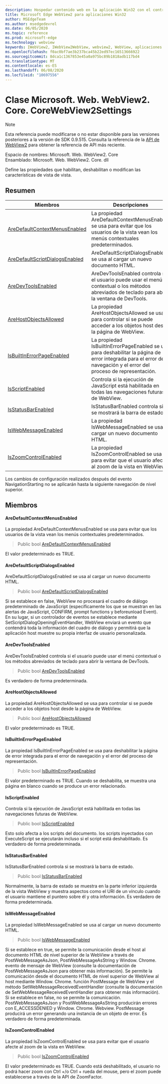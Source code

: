 ```yaml
---
description: Hospedar contenido web en la aplicación Win32 con el control Microsoft Edge WebView2
title: Microsoft Edge WebView2 para aplicaciones Win32
author: MSEdgeTeam
ms.author: msedgedevrel
ms.date: 06/05/2020
ms.topic: reference
ms.prod: microsoft-edge
ms.technology: webview
keywords: IWebView2, IWebView2WebView, webview2, WebView, aplicaciones Win32, Win32, Edge, ICoreWebView2, ICoreWebView2Controller, control de explorador, HTML Edge
ms.openlocfilehash: f0ac0bf7ae3b237bca45b22ed97ec16513666922
ms.sourcegitcommit: 8dca1c1367853e45a0a975bc89b1818adb117bd4
ms.translationtype: MT
ms.contentlocale: es-ES
ms.lasthandoff: 06/08/2020
ms.locfileid: "10697556"
---
```

# Clase Microsoft. Web. WebView2. Core. CoreWebView2Settings 

> [!NOTE]
> Esta referencia puede modificarse o no estar disponible para las versiones posteriores a la versión de SDK 0.9.515. Consulta la referencia de la [API de WebView2](../../../webview2-api-reference.md) para obtener la referencia de API más reciente.

Espacio de nombres: Microsoft. Web. WebView2. Core \
Ensamblado: Microsoft. Web. WebView2. Core. dll

Define las propiedades que habilitan, deshabilitan o modifican las características de vista de vista.

## Resumen

 Miembros                        | Descripciones
--------------------------------|---------------------------------------------
[AreDefaultContextMenusEnabled](#aredefaultcontextmenusenabled) | La propiedad AreDefaultContextMenusEnabled se usa para evitar que los usuarios de la vista vean los menús contextuales predeterminados.
[AreDefaultScriptDialogsEnabled](#aredefaultscriptdialogsenabled) | AreDefaultScriptDialogsEnabled se usa al cargar un nuevo documento HTML.
[AreDevToolsEnabled](#aredevtoolsenabled) | AreDevToolsEnabled controla si el usuario puede usar el menú contextual o los métodos abreviados de teclado para abrir la ventana de DevTools.
[AreHostObjectsAllowed](#arehostobjectsallowed) | La propiedad AreHostObjectsAllowed se usa para controlar si se puede acceder a los objetos host desde la página de WebView.
[IsBuiltInErrorPageEnabled](#isbuiltinerrorpageenabled) | La propiedad IsBuiltInErrorPageEnabled se usa para deshabilitar la página de error integrada para el error de navegación y el error del proceso de representación.
[IsScriptEnabled](#isscriptenabled) | Controla si la ejecución de JavaScript está habilitada en todas las navegaciones futuras de WebView.
[IsStatusBarEnabled](#isstatusbarenabled) | IsStatusBarEnabled controla si se mostrará la barra de estado.
[IsWebMessageEnabled](#iswebmessageenabled) | La propiedad IsWebMessageEnabled se usa al cargar un nuevo documento HTML.
[IsZoomControlEnabled](#iszoomcontrolenabled) | La propiedad IsZoomControlEnabled se usa para evitar que el usuario afecte al zoom de la vista en WebView.

Los cambios de configuración realizados después del evento NavigationStarting no se aplicarán hasta la siguiente navegación de nivel superior.

## Miembros

#### AreDefaultContextMenusEnabled 

La propiedad AreDefaultContextMenusEnabled se usa para evitar que los usuarios de la vista vean los menús contextuales predeterminados.

> Public bool [AreDefaultContextMenusEnabled](#aredefaultcontextmenusenabled)

El valor predeterminado es TRUE.

#### AreDefaultScriptDialogsEnabled 

AreDefaultScriptDialogsEnabled se usa al cargar un nuevo documento HTML.

> Public bool [AreDefaultScriptDialogsEnabled](#aredefaultscriptdialogsenabled)

Si se establece en false, WebView no procesará el cuadro de diálogo predeterminado de JavaScript (específicamente los que se muestran en las alertas de JavaScript, CONFIRM, prompt functions y beforeunload Event). En su lugar, si un controlador de eventos se establece mediante SetScriptDialogOpeningEventHandler, WebView enviará un evento que contendrá toda la información del cuadro de diálogo y permitirá que la aplicación host muestre su propia interfaz de usuario personalizada.

#### AreDevToolsEnabled 

AreDevToolsEnabled controla si el usuario puede usar el menú contextual o los métodos abreviados de teclado para abrir la ventana de DevTools.

> Public bool [AreDevToolsEnabled](#aredevtoolsenabled)

Es verdadero de forma predeterminada.

#### AreHostObjectsAllowed 

La propiedad AreHostObjectsAllowed se usa para controlar si se puede acceder a los objetos host desde la página de WebView.

> Public bool [AreHostObjectsAllowed](#arehostobjectsallowed)

El valor predeterminado es TRUE.

#### IsBuiltInErrorPageEnabled 

La propiedad IsBuiltInErrorPageEnabled se usa para deshabilitar la página de error integrada para el error de navegación y el error del proceso de representación.

> Public bool [IsBuiltInErrorPageEnabled](#isbuiltinerrorpageenabled)

El valor predeterminado es TRUE. Cuando se deshabilita, se muestra una página en blanco cuando se produce un error relacionado.

#### IsScriptEnabled 

Controla si la ejecución de JavaScript está habilitada en todas las navegaciones futuras de WebView.

> Public bool [IsScriptEnabled](#isscriptenabled)

Esto solo afecta a los scripts del documento. los scripts inyectados con ExecuteScript se ejecutarán incluso si el script está deshabilitado. Es verdadero de forma predeterminada.

#### IsStatusBarEnabled 

IsStatusBarEnabled controla si se mostrará la barra de estado.

> Public bool [IsStatusBarEnabled](#isstatusbarenabled)

Normalmente, la barra de estado se muestra en la parte inferior izquierda de la vista WebView y muestra aspectos como el URI de un vínculo cuando el usuario mantiene el puntero sobre él y otra información. Es verdadero de forma predeterminada.

#### IsWebMessageEnabled 

La propiedad IsWebMessageEnabled se usa al cargar un nuevo documento HTML.

> Public bool [IsWebMessageEnabled](#iswebmessageenabled)

Si se establece en true, se permite la comunicación desde el host al documento HTML de nivel superior de la WebView a través de PostWebMessageAsJson, PostWebMessageAsString y Window. Chrome. evento de mensaje de WebView (consulte la documentación de PostWebMessageAsJson para obtener más información). Se permite la comunicación desde el documento HTML de nivel superior de WebView al host mediante Window. Chrome. función PostMessage de WebView y el método SetWebMessageReceivedEventHandler (consulte la documentación de SetWebMessageReceivedEventHandler para obtener más información). Si se establece en false, no se permite la comunicación. PostWebMessageAsJson y PostWebMessageAsString producirán errores con E_ACCESSDENIED y Window. Chrome. Webview. PostMessage producirá un error generando una instancia de un objeto de error. Es verdadero de forma predeterminada.

#### IsZoomControlEnabled 

La propiedad IsZoomControlEnabled se usa para evitar que el usuario afecte al zoom de la vista en WebView.

> Public bool [IsZoomControlEnabled](#iszoomcontrolenabled)

El valor predeterminado es TRUE. Cuando está deshabilitado, el usuario no podrá hacer zoom con Ctrl +/o Ctrl + rueda del mouse, pero el zoom puede establecerse a través de la API de ZoomFactor.

